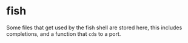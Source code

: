 # fish

Some files that get used by the fish shell are stored here, this
includes completions, and a function that `cd`s to a port.
